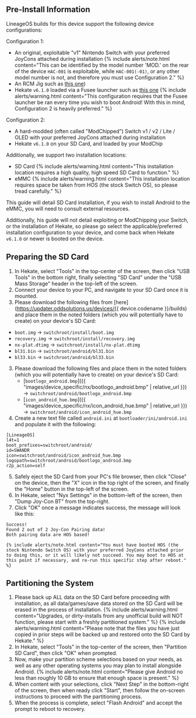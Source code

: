 ## Pre-Install Information

LineageOS builds for this device support the following device configurations:

Configuration 1:
* An original, exploitable "v1" Nintendo Switch with your preferred JoyCons attached during installation
    {% include alerts/note.html content="This can be identified by the model number 'MOD.' on the rear of the device `HAC-001` is exploitable, while `HAC-001(-01)`, or any other model number is not, and therefore you must use Configuration 2." %}
* An RCM Jig such as [this one](https://www.amazon.com/Nintendo-Switch-Short-Connector-Recovery/dp/B07J9JJRRG))
* Hekate `v6.1.0` loaded via a Fusee launcher such as [this one](https://webrcm.github.io)
    {% include alerts/warning.html content="This configuration requires that the Fusee launcher be ran every time you wish to boot Android! With this in mind, Configuration 2 is heavily preferred." %}

Configuration 2:
* A hard-modded (often called "ModChipped") Switch v1 / v2 / Lite / OLED with your preferred JoyCons attached during installation
* Hekate `v6.1.0` on your SD Card, and loaded by your ModChip

Additionally, we support two installation locations:
* SD Card
    {% include alerts/warning.html content="This installation location requires a high quality, high speed SD Card to function." %}
* eMMC
    {% include alerts/warning.html content="This installation location requires space be taken from HOS (the stock Switch OS), so please tread carefully." %}

This guide will detail SD Card installation, if you wish to install Android to the eMMC, you will need to consult external resources.

Additionally, his guide will not detail exploiting or ModChipping your Switch, or the installation of Hekate, so please go select the applicable/preferred installation configuration to your device, and come back when Hekate `v6.1.0` or newer is booted on the device.

## Preparing the SD Card
1. In Hekate, select "Tools" in the top-center of the screen, then click "USB Tools" in the bottom right, finally selecting "SD Card" under the "USB Mass Storage" header in the top-left of the screen.
2. Connect your device to your PC, and navigate to your SD Card once it is mounted.
3.  Please download the following files from [here](https://updater.oddsolutions.us/devices/{{ device.codename }}/builds) and place them in the noted folders (which you will potentially have to create) on your device's SD Card:
   * `boot.img` -> `switchroot/install/boot.img`
   * `recovery.img` -> `switchroot/install/recovery.img`
   * `nx-plat.dtimg` -> `switchroot/install/nx-plat.dtimg`
   * `bl31.bin` -> `switchroot/android/bl31.bin`
   * `bl33.bin` -> `switchroot/android/bl33.bin`
3. Please download the following files and place them in the noted folders (which you will potentially have to create) on your device's SD Card:
   * [`bootlogo_android.bmp`]({{ "images/device_specific/nx/bootlogo_android.bmp" | relative_url }}) -> `switchroot/android/bootlogo_android.bmp`
   * [`icon_android_hue.bmp`]({{ "images/device_specific/nx/icon_android_hue.bmp" | relative_url }}) -> `switchroot/android/icon_android_hue.bmp`
4. Create a new text file called `android.ini` at `bootloader/ini/android.ini` and populate it with the following:
```
[LineageOS]
l4t=1
boot_prefixes=switchroot/android/
id=SWANDR
icon=switchroot/android/icon_android_hue.bmp
logopath=switchroot/android/bootlogo_android.bmp
r2p_action=self
```
5. Safely eject the SD Card from your PC's file browser, then click "Close" on the device, then the "X" icon in the top right of the screen, and finally the "Home" button in the top-left of the screen.
6. In Hekate, select "Nyx Settings" in the bottom-left of the screen, then "Dump Joy-Con BT" from the top-right.
7. Click "OK" once a message indicates success, the message will look like this:
```
Success!
Found 2 out of 2 Joy-Con Pairing data!
Both pairing data are HOS based!
```
    {% include alerts/note.html content="You must have booted HOS (the stock Nintendo Switch OS) with your preferred JoyCons attached prior to doing this, or it will likely not succeed. You may boot to HOS at this point if necessary, and re-run this specific step after reboot." %}

## Partitioning the System
1. Please back up ALL data on the SD Card before proceeding with installation, as all data/games/save data stored on the SD Card will be erased in the process of installation.
    {% include alerts/warning.html content="Upgrades, or dirty-installs from any unofficial build will NOT function, please start with a freshly partitioned system." %}
    {% include alerts/warning.html content="Please note that the files you have just copied in prior steps will be backed up and restored onto the SD Card by Hekate." %}
3. In Hekate, select "Tools" in the top-center of the screen, then "Partition SD Card", then click "OK" when prompted.
4. Now, make your partition scheme selections based on your needs, as well as any other operating systems you may plan to install alongside Android.
    {% include alerts/note.html content="Please give Android no less than roughly 10 GB to ensure that enough space is present." %}
5. When content with your selections, click "Next Step" in the bottom-right of the screen, then when ready click "Start", then follow the on-screen instructions to proceed with the partitioning process.
6. When the process is complete, select "Flash Android" and accept the prompt to reboot to recovery.
